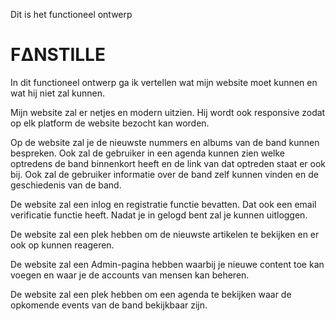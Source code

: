 Dit is het functioneel ontwerp

# FΔNSTILLE

In dit functioneel ontwerp ga ik vertellen wat mijn website moet kunnen en wat hij niet zal kunnen.

Mijn website zal er netjes en modern uitzien. Hij wordt ook responsive zodat op elk platform de website bezocht kan worden.

Op de website zal je de nieuwste nummers en albums van de band kunnen bespreken. Ook zal de gebruiker in een agenda kunnen zien welke optredens de band binnenkort heeft en de link van dat optreden staat er ook bij. Ook zal de gebruiker informatie over de band zelf kunnen vinden en de geschiedenis van de band.

De website zal een inlog en registratie functie bevatten. Dat ook een email verificatie functie heeft. Nadat je in gelogd bent zal je kunnen uitloggen.

De website zal een plek hebben om de nieuwste artikelen te bekijken en er ook op kunnen reageren.

De website zal een Admin-pagina hebben waarbij je nieuwe content toe kan voegen en waar je de accounts van mensen kan beheren.

De website zal een plek hebben om een agenda te bekijken waar de opkomende events van de band bekijkbaar zijn.

